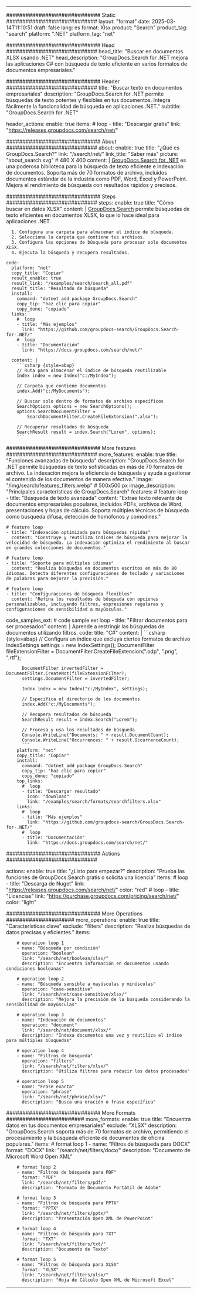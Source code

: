 
---
############################# Static ############################
layout: "format"
date:  2025-03-14T11:10:51
draft: false
lang: es
format: Xlsx
product: "Search"
product_tag: "search"
platform: ".NET"
platform_tag: "net"

############################# Head ############################
head_title: "Buscar en documentos XLSX usando .NET"
head_description: "GroupDocs.Search for .NET mejora las aplicaciones C# con búsqueda de texto eficiente en varios formatos de documentos empresariales."

############################# Header ############################
title: "Buscar texto en documentos empresariales" 
description: "GroupDocs.Search for .NET permite búsquedas de texto potentes y flexibles en tus documentos. Integra fácilmente la funcionalidad de búsqueda en aplicaciones .NET."
subtitle: "GroupDocs.Search for .NET" 

header_actions:
  enable: true
  items:
    #  loop
    - title: "Descargar gratis"
      link: "https://releases.groupdocs.com/search/net/"
      
############################# About ############################
about:
    enable: true
    title: "¿Qué es GroupDocs.Search?"
    link: "/search/net/"
    link_title: "Saber más"
    picture: "about_search.svg" # 480 X 400
    content: |
       [GroupDocs.Search for .NET](/search/net/) es una poderosa biblioteca para la búsqueda de texto eficiente e indexación de documentos. Soporta más de 70 formatos de archivo, incluidos documentos estándar de la industria como PDF, Word, Excel y PowerPoint. Mejora el rendimiento de búsqueda con resultados rápidos y precisos.

############################# Steps ############################
steps:
    enable: true
    title: "Cómo buscar en datos XLSX"
    content: |
      [GroupDocs.Search](/search/net/) permite búsquedas de texto eficientes en documentos XLSX, lo que lo hace ideal para aplicaciones .NET.
      
      1. Configura una carpeta para almacenar el índice de búsqueda.
      2. Selecciona la carpeta que contiene tus archivos.
      3. Configura las opciones de búsqueda para procesar solo documentos XLSX.
      4. Ejecuta la búsqueda y recupera resultados.
   
    code:
      platform: "net"
      copy_title: "Copiar"
      result_enable: true
      result_link: "/examples/search/search_all.pdf"
      result_title: "Resultado de búsqueda"
      install:
        command: "dotnet add package GroupDocs.Search"
        copy_tip: "haz clic para copiar"
        copy_done: "copiado"
      links:
        #  loop
        - title: "Más ejemplos"
          link: "https://github.com/groupdocs-search/GroupDocs.Search-for-.NET/"
        #  loop
        - title: "Documentación"
          link: "https://docs.groupdocs.com/search/net/"
          
      content: |
        ```csharp {style=abap}
        // Ruta para almacenar el índice de búsqueda reutilizable
        Index index = new Index("c:/MyIndex");

        // Carpeta que contiene documentos
        index.Add("c:/MyDocuments");

        // Buscar solo dentro de formatos de archivo específicos
        SearchOptions options = new SearchOptions();
        options.SearchDocumentFilter = 
            SearchDocumentFilter.CreateFileExtension(".xlsx");

        // Recuperar resultados de búsqueda
        SearchResult result = index.Search("Lorem", options);
        ```            

############################# More features ############################
more_features:
  enable: true
  title: "Funciones avanzadas de búsqueda"
  description: "GroupDocs.Search for .NET permite búsquedas de texto sofisticadas en más de 70 formatos de archivo. La indexación mejora la eficiencia de búsqueda y ayuda a gestionar el contenido de los documentos de manera efectiva."
  image: "/img/search/features_filters.webp" # 500x500 px
  image_description: "Principales características de GroupDocs.Search"
  features:
    # feature loop
    - title: "Búsqueda de texto avanzada"
      content: "Extrae texto relevante de documentos empresariales populares, incluidos PDFs, archivos de Word, presentaciones y hojas de cálculo. Soporta múltiples técnicas de búsqueda como búsqueda difusa, detección de homófonos y comodines."

    # feature loop
    - title: "Indexación optimizada para búsquedas rápidas"
      content: "Construye y reutiliza índices de búsqueda para mejorar la velocidad de búsqueda. La indexación optimiza el rendimiento al buscar en grandes colecciones de documentos."

    # feature loop
    - title: "Soporte para múltiples idiomas"
      content: "Realiza búsquedas en documentos escritos en más de 80 idiomas. Detecta diferentes configuraciones de teclado y variaciones de palabras para mejorar la precisión."

    # feature loop
    - title: "Configuraciones de búsqueda flexibles"
      content: "Refina los resultados de búsqueda con opciones personalizables, incluyendo filtros, expresiones regulares y configuraciones de sensibilidad a mayúsculas."
      
  code_samples_ext:
    # code sample ext loop
    - title: "Filtrar documentos para ser procesados"
      content: |
        Aprende a restringir las búsquedas de documentos utilizando filtros.
      code:
        title: "C#"
        content: |
          ```csharp {style=abap}
          // Configura un índice que excluya ciertos formatos de archivo
          IndexSettings settings = new IndexSettings();
          DocumentFilter fileExtensionFilter = 
            DocumentFilter.CreateFileExtension(".odp", ".png", ".rtf");

          DocumentFilter invertedFilter = DocumentFilter.CreateNot(fileExtensionFilter);
          settings.DocumentFilter = invertedFilter;

          Index index = new Index("c:/MyIndex", settings);
              
          // Especifica el directorio de los documentos
          index.Add("c:/MyDocuments");

          // Recupera resultados de búsqueda
          SearchResult result = index.Search("Lorem");
          
          // Procesa y usa los resultados de búsqueda
          Console.WriteLine("Documents: " + result.DocumentCount);
          Console.WriteLine("Occurrences: " + result.OccurrenceCount);
          ```
        platform: "net"
        copy_title: "Copiar"
        install:
          command: "dotnet add package GroupDocs.Search"
          copy_tip: "haz clic para copiar"
          copy_done: "copiado"
        top_links:
          #  loop
          - title: "Descargar resultado"
            icon: "download"
            link: "/examples/search/formats/searchfilters.xlsx"
        links:
          #  loop
          - title: "Más ejemplos"
            link: "https://github.com/groupdocs-search/GroupDocs.Search-for-.NET/"
          #  loop
          - title: "Documentación"
            link: "https://docs.groupdocs.com/search/net/"
            

            


############################# Actions ############################

actions:
  enable: true
  title: "¿Listo para empezar?"
  description: "Prueba las funciones de GroupDocs.Search gratis o solicita una licencia"
  items:
    #  loop
    - title: "Descarga de Nuget"
      link: "https://releases.groupdocs.com/search/net/"
      color: "red"
        #  loop
    - title: "Licencias"
      link: "https://purchase.groupdocs.com/pricing/search/net/"
      color: "light"


############################# More Operations #####################
more_operations:
    enable: true
    title: "Características clave"
    exclude: "filters"
    description: "Realiza búsquedas de datos precisas y eficientes."
    items: 
          
        # operation loop 1
        - name: "Búsqueda por condición"
          operation: "boolean"
          link: "/search/net/boolean/xlsx/"
          description: "Encuentra información en documentos usando condiciones booleanas"

        # operation loop 2
        - name: "Búsqueda sensible a mayúsculas y minúsculas"
          operation: "case-sensitive"
          link: "/search/net/case-sensitive/xlsx/"
          description: "Mejora la precisión de la búsqueda considerando la sensibilidad de mayúsculas"

        # operation loop 3
        - name: "Indexación de documentos"
          operation: "document"
          link: "/search/net/document/xlsx/"
          description: "Indexa documentos una vez y reutiliza el índice para múltiples búsquedas"

        # operation loop 4
        - name: "Filtros de búsqueda"
          operation: "filters"
          link: "/search/net/filters/xlsx/"
          description: "Utiliza filtros para reducir los datos procesados"

        # operation loop 5
        - name: "Frase exacta"
          operation: "phrase"
          link: "/search/net/phrase/xlsx/"
          description: "Busca una oración o frase específica"
          
        
          
############################# More Formats ########################
more_formats:
    enable: true
    title: "Encuentra datos en tus documentos empresariales"
    exclude: "XLSX"
    description: "GroupDocs.Search soporta más de 70 formatos de archivo, permitiendo el procesamiento y la búsqueda eficiente de documentos de oficina populares."
    items: 
        # format loop 1
        - name: "Filtros de búsqueda para DOCX"
          format: "DOCX"
          link: "/search/net/filters/docx/"
          description: "Documento de Microsoft Word Open XML"
          
        # format loop 2
        - name: "Filtros de búsqueda para PDF"
          format: "PDF"
          link: "/search/net/filters/pdf/"
          description: "Formato de Documento Portátil de Adobe"
          
        # format loop 3
        - name: "Filtros de búsqueda para PPTX"
          format: "PPTX"
          link: "/search/net/filters/pptx/"
          description: "Presentación Open XML de PowerPoint"

        # format loop 4
        - name: "Filtros de búsqueda para TXT"
          format: "TXT"
          link: "/search/net/filters/txt/"
          description: "Documento de Texto"
          
        # format loop 5
        - name: "Filtros de búsqueda para XLSX"
          format: "XLSX"
          link: "/search/net/filters/xlsx/"
          description: "Hoja de Cálculo Open XML de Microsoft Excel"
  

---